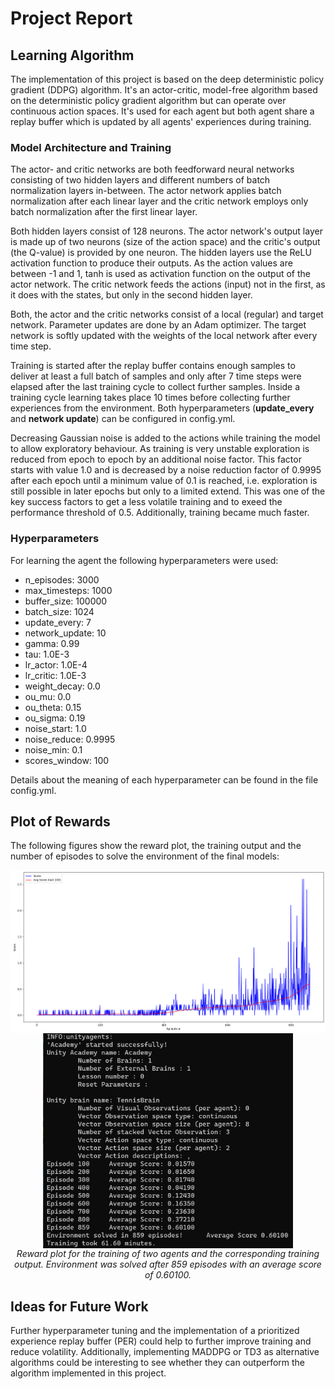 # Project Report

## Learning Algorithm
The implementation of this project is based on the deep deterministic policy gradient (DDPG) algorithm. It's an actor-critic, model-free algorithm based on the deterministic policy gradient algorithm but can operate over continuous action spaces. It's used for each agent but both agent share a replay buffer which is updated by all agents' experiences during training.

### Model Architecture and Training
The actor- and critic networks are both feedforward neural networks consisting of two hidden layers and different numbers of batch normalization layers in-between. The actor network applies batch normalization after each linear layer and the critic network employs only batch normalization after the first linear layer.

Both hidden layers consist of 128 neurons. The actor network's output layer is made up of two neurons (size of the action space) and the critic's output (the Q-value) is provided by one neuron. The hidden layers use the ReLU activation function to produce their outputs. As the action values are between -1 and 1, tanh is used as activation function on the output of the actor network. The critic network feeds the actions (input) not in the first, as it does with the states, but only in the second hidden layer.

Both, the actor and the critic networks consist of a local (regular) and target network. Parameter updates are done by an Adam optimizer. The target network is softly updated with the weights of the local network after every time step. 

Training is started after the replay buffer contains enough samples to deliver at least a full batch of samples and only after 7 time steps were elapsed after the last training cycle to collect further samples. Inside a training cycle learning takes place 10 times before collecting further experiences from the environment. Both hyperparameters (**update_every** and **network update**) can be configured in config.yml.

Decreasing Gaussian noise is added to the actions while training the model to allow exploratory behaviour. As training is very unstable exploration is reduced from epoch to epoch by an additional noise factor. This factor starts with value 1.0 and is decreased by a noise reduction factor of 0.9995 after each epoch until a minimum value of 0.1 is reached, i.e. exploration is still possible in later epochs but only to a limited extend. This was one of the key success factors to get a less volatile training and to exeed the performance threshold of 0.5. Additionally, training became much faster.

### Hyperparameters
For learning the agent the following hyperparameters were used:

* n_episodes: 3000
* max_timesteps: 1000
* buffer_size: 100000
* batch_size: 1024
* update_every: 7
* network_update: 10
* gamma: 0.99
* tau: 1.0E-3
* lr_actor: 1.0E-4
* lr_critic: 1.0E-3
* weight_decay: 0.0
* ou_mu: 0.0
* ou_theta: 0.15
* ou_sigma: 0.19
* noise_start: 1.0
* noise_reduce: 0.9995
* noise_min: 0.1
* scores_window: 100

Details about the meaning of each hyperparameter can be found in the file 
config.yml.

## Plot of Rewards
The following figures show the reward plot, the training output and the 
number of episodes to solve the environment of the final models:

<p align="center">
    <img src="./score_plots/score_plot_1.png" width="700" style="vertical-align:middle"/>
    <img src="./score_plots/training_output_1.png" width="400" style="vertical-align:middle"/>
  <br>
  <em> Reward plot for the training of two agents and the corresponding training output. Environment was solved after 859 episodes with an average score of 0.60100.</em>
</p>

## Ideas for Future Work
Further hyperparameter tuning and the implementation of a prioritized experience replay buffer (PER) could help to further improve training and reduce volatility.
Additionally, implementing MADDPG or TD3 as alternative algorithms could be interesting to see whether they can outperform the algorithm implemented in this project.
